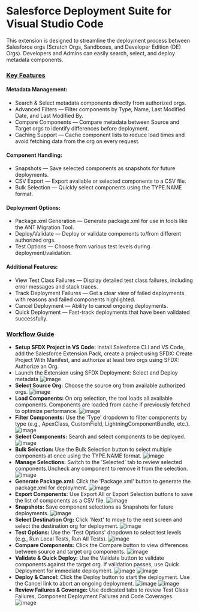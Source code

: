 # Salesforce Deployment Suite for Visual Studio Code

This extension is designed to streamline the deployment process between Salesforce orgs (Scratch Orgs, Sandboxes, and Developer Edition (DE) Orgs). 
Developers and Admins can easily search, select, and deploy metadata components.

### <ins>Key Features</ins>

#### Metadata Management:

* Search & Select metadata components directly from authorized orgs.
* Advanced Filters — Filter components by Type, Name, Last Modified Date, and Last Modified By.
* Compare Components — Compare metadata between Source and Target orgs to identify differences before deployment.
* Caching Support — Cache component lists to reduce load times and avoid fetching data from the org on every request.
#### Component Handling:

* Snapshots — Save selected components as snapshots for future deployments.
* CSV Export — Export available or selected components to a CSV file.
* Bulk Selection — Quickly select components using the TYPE.NAME format.
#### Deployment Options:

* Package.xml Generation — Generate package.xml for use in tools like the ANT Migration Tool.
* Deploy/Validate — Deploy or validate components to/from different authorized orgs.
* Test Options — Choose from various test levels during deployment/validation.
#### Additional Features:

* View Test Class Failures — Display detailed test class failures, including error messages and stack traces.
* Track Deployment Failures — Get a clear view of failed deployments with reasons and failed components highlighted.
* Cancel Deployment — Ability to cancel ongoing deployments.
* Quick Deployment — Fast-track deployments that have been validated successfully.

 

### <ins>Workflow Guide</ins>

* **Setup SFDX Project in VS Code:** Install Salesforce CLI and VS Code, add the Salesforce Extension Pack, create a project using SFDX: Create Project With Manifest, and authorize at least two orgs using SFDX: Authorize an Org.
* Launch the Extension using SFDX Deployment: Select and Deploy metadata
  ![image](https://github.com/user-attachments/assets/38090a74-8068-4c34-90b8-3695e7a60b3b)
* **Select Source Org:** Choose the source org from available authorized orgs.
  ![image](https://github.com/user-attachments/assets/e04e08f8-4d89-4ba2-91c5-8dc64235a661)
* **Load Components:** On org selection, the tool loads all available components. Components are loaded from cache if previously fetched to optimize performance.
  ![image](https://github.com/user-attachments/assets/b077f613-8c31-46fa-a3bf-3c2e6e380ada)
* **Filter Components:** Use the 'Type' dropdown to filter components by type (e.g., ApexClass, CustomField, LightningComponentBundle, etc.).
  ![image](https://github.com/user-attachments/assets/afee032f-d101-4cc7-a764-d2a7e9e141f3)
* **Select Components:** Search and select components to be deployed.
  ![image](https://github.com/user-attachments/assets/dfb8fa43-7e4e-4e24-9111-eb711ac5e1a2)
* **Bulk Selection:** Use the Bulk Selection button to select multiple components at once using the TYPE.NAME format.
  ![image](https://github.com/user-attachments/assets/dcd9763b-131a-4ce0-8aaa-87a38b343ce8)
* **Manage Selections:** Switch to the 'Selected' tab to review selected components.Uncheck any component to remove it from the selection.
  ![image](https://github.com/user-attachments/assets/2e8094f6-244b-4f40-8bca-d8026a33e852)
* **Generate Package.xml:** Click the 'Package.xml' button to generate the package.xml for deployment.
  ![image](https://github.com/user-attachments/assets/f5660396-23eb-497e-a5cc-6141ad3d96c2)
* **Export Components:** Use Export All or Export Selection buttons to save the list of components as a CSV file.
  ![image](https://github.com/user-attachments/assets/7c586b72-a3a2-46c9-a4e8-172c7852df0e)
* **Snapshots:** Save component selections as Snapshots for future deployments.
  ![image](https://github.com/user-attachments/assets/b485a9b2-6a2c-47cb-a1d6-f2650c6334a2)
* **Select Destination Org:** Click 'Next' to move to the next screen and select the destination org for deployment.
  ![image](https://github.com/user-attachments/assets/90c89c92-1ac3-49b0-8606-992d10607862)
* **Test Options:** Use the 'Test Options' dropdown to select test levels (e.g., Run Local Tests, Run All Tests).
  ![image](https://github.com/user-attachments/assets/03f421ce-c7e9-49ff-b909-d9cff4b58ef2)
* **Compare Components:** Click the Compare button to view differences between source and target org components.
  ![image](https://github.com/user-attachments/assets/b9eb52f4-26ec-4b89-b25c-d66dcc6bd8ff)
* **Validate & Quick Deploy:** Use the Validate button to validate components against the target org. If validation passes, use Quick Deployment for immediate deployment.
  ![image](https://github.com/user-attachments/assets/5a25d455-a79e-42ae-8948-642ebf0bb2ce)
  ![image](https://github.com/user-attachments/assets/d35e758a-c666-46e9-a3df-5a8b74b0dcc2)
* **Deploy & Cancel:** Click the Deploy button to start the deployment. Use the Cancel link to abort an ongoing deployment.
  ![image](https://github.com/user-attachments/assets/67344317-e4f7-4766-85d1-e2442996c9f1)
  ![image](https://github.com/user-attachments/assets/e536a978-f7ea-48db-98f6-cf869093c1e7)
* **Review Failures & Coverage:** Use dedicated tabs to review Test Class Failures, Component Deployment Failures and Code Coverages.
  ![image](https://github.com/user-attachments/assets/d692c00b-fe12-49f1-a3ae-c3ea3313308d)
